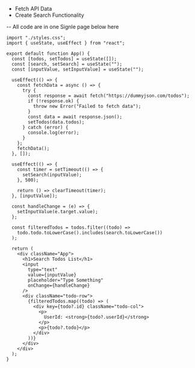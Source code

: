 - Fetch API Data
- Create Search Functionality

-- All code are in one Signle page below here
    
    import "./styles.css";
    import { useState, useEffect } from "react";
    
    export default function App() {
      const [todos, setTodos] = useState([]);
      const [search, setSearch] = useState("");
      const [inputValue, setInputValue] = useState("");
    
      useEffect(() => {
        const fetchData = async () => {
          try {
            const response = await fetch("https://dummyjson.com/todos");
            if (!response.ok) {
              throw new Error("Failed to fetch data");
            }
            const data = await response.json();
            setTodos(data.todos);
          } catch (error) {
            console.log(error);
          }
        };
        fetchData();
      }, []);
    
      useEffect(() => {
        const timer = setTimeout(() => {
          setSearch(inputValue);
        }, 500);
    
        return () => clearTimeout(timer);
      }, [inputValue]);
    
      const handleChange = (e) => {
        setInputValue(e.target.value);
      };
    
      const filteredTodos = todos.filter((todo) =>
        todo.todo.toLowerCase().includes(search.toLowerCase())
      );
    
      return (
        <div className="App">
          <h1>Search Todos List</h1>
          <input
            type="text"
            value={inputValue}
            placeholder="Type Something"
            onChange={handleChange}
          />
          <div className="todo-row">
            {filteredTodos.map((todo) => (
              <div key={todo?.id} className="todo-col">
                <p>
                  UserId: <strong>{todo?.userId}</strong>
                </p>
                <p>{todo?.todo}</p>
              </div>
            ))}
          </div>
        </div>
      );
    }

